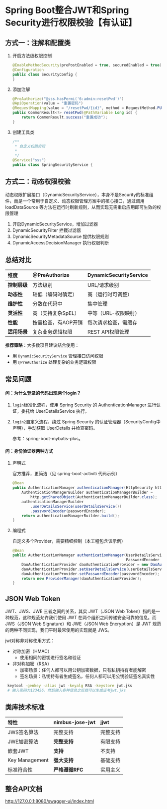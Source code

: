 # Spring Boot整合JWT和Spring Security进行权限校验【有认证】

## 方式一：注解和配置类

1. 开启方法级权限控制

   ```java
   @EnableMethodSecurity(prePostEnabled = true, securedEnabled = true)
   @Configuration
   public class SecurityConfig {
   }
   ```

   

2. 添加注解

   ```java
   @PreAuthorize("@sss.hasPermi('6:admin:resetPwd')")
   @ApiOperation(value = "重置密码")
   @RequestMapping(value = "/resetPwd/{id}", method = RequestMethod.PUT)
   public CommonResult<?> resetPwd(@PathVariable Long id) {
       return CommonResult.success("重置成功");
   }
   ```

   

3. 创建工具类

   ```java
   /**
    * 自定义权限实现
    * 
    */
   @Service("sss")
   public class SpringSecurityService {
   ```

   




## 方式二：动态权限校验

动态权限扩展接口（DynamicSecurityService），本身不是Security的标准组件，而是一个常用于自定义、动态权限管理方案中的核心接口，通过调用 loadDataSource 等方法在运行时刷新规则，从而实现无需重启应用即可生效的权限管理

1. 开启DynamicSecurityService，增加过滤器
2. DynamicSecurityFilter 拦截过滤器
3. DynamicSecurityMetadataSource 提供权限规则
4. DynamicAccessDecisionManager 执行权限判断




## 总结对比

| 维度         | @PreAuthorize       | DynamicSecurityService |
| :----------- | :------------------ | :--------------------- |
| **控制层级** | 方法级别            | URL/请求级别           |
| **动态性**   | 较低（编码时确定）  | 高（运行时可调整）     |
| **维护性**   | 分散在代码中        | 集中管理               |
| **灵活性**   | 高（支持复杂SpEL）  | 中等（URL-权限映射）   |
| **性能**     | 按需检查，有AOP开销 | 每次请求检查，需缓存   |
| **适用场景** | 复杂业务逻辑权限    | REST API权限管理       |

**推荐策略**：大多数项目建议结合使用：

- 用 `DynamicSecurityService` 管理接口访问权限
- 用 `@PreAuthorize` 处理复杂的业务逻辑权限



## 常见问题

#### 问：为什么登录的代码出现两个login？

1. `login`标准化流程，使用 Spring Security 的 AuthenticationManager 进行认证，委托给 UserDetailsService 执行。

2. `login2`自定义流程，绕过 Spring Security 的认证管理器（SecurityConfig中声明），手动获取 UserDetails 并检查密码。

   参考：spring-boot-mybatis-plus。

#### 问：身份验证器两种方式

1. 声明式

   官方推荐，更简洁（见 spring-boot-activiti 代码示例）

   ```java
   @Bean
   public AuthenticationManager authenticationManager(HttpSecurity http) throws Exception {
       AuthenticationManagerBuilder authenticationManagerBuilder = 
           http.getSharedObject(AuthenticationManagerBuilder.class);
       authenticationManagerBuilder
           .userDetailsService(userDetailsService())
           .passwordEncoder(passwordEncoder);
       return authenticationManagerBuilder.build();
   }
   ```

   

2. 编程式

   自定义多个Provider，需要精细控制（本工程包含该示例）

   ```java
   @Bean
   public AuthenticationManager authenticationManager(UserDetailsService userDetailsService,
                                                      PasswordEncoder passwordEncoder) {
       DaoAuthenticationProvider daoAuthenticationProvider = new DaoAuthenticationProvider();
       daoAuthenticationProvider.setUserDetailsService(userDetailsService);
       daoAuthenticationProvider.setPasswordEncoder(passwordEncoder);
       return new ProviderManager(daoAuthenticationProvider);
   }
   ```

   

## JSON Web Token

JWT、JWS、JWE 三者之间的关系，其实 JWT（JSON Web Token）指的是一种规范，这种规范允许我们使用 JWT 在两个组织之间传递安全可靠的信息。而JWS（JSON Web Signature）和 JWE（JSON Web Encryption）是 JWT 规范的两种不同实现，我们平时最常使用的实现就是 JWS。

jwt对称非对称使用方式：

- 对称加密（HMAC）
  - 使用相同的密钥进行签名和验证
- 非对称加密（RSA）
  - 加密场景：任何人都可以用公钥加密数据，只有私钥持有者能解密
  - 签名场景：私钥持有者生成签名，任何人都可以用公钥验证签名真实性

```bash
 keytool -genkey -alias jwt -keyalg RSA -keystore jwt.jks
 # 输入密码为123456，然后输入各种信息之后就可以生成证书jwt.jks
```



## 类库技术标准

| 特性           | nimbus-jose-jwt | jjwt     |
| :------------- | :-------------- | :------- |
| JWS签名算法    | 完整支持        | 完整支持 |
| JWE加密算法    | **完整支持**    | 有限支持 |
| 嵌套JWT        | **支持**        | 不支持   |
| Key Management | **强大支持**    | 基础支持 |
| 标准符合性     | **严格遵循RFC** | 实用主义 |



## 整合API文档

http://127.0.0.1:8080/swagger-ui/index.html



